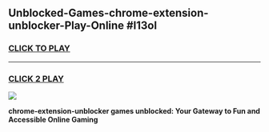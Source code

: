 
## Unblocked-Games-chrome-extension-unblocker-Play-Online #l13ol
<h3>
<a href="https://news.freeplayer.one?title=chrome-extension-unblocker&ref=3">CLICK TO PLAY</a></h3>
<hr>

<h3>
<a href="https://news.freeplayer.one?title=chrome-extension-unblocker&ref=3">CLICK 2 PLAY</a>
  
</h3>

<a href="https://news.freeplayer.one?title=chrome-extension-unblocker&ref=3"><img src="https://clearcache.store/games.png"></a>


**chrome-extension-unblocker games unblocked: Your Gateway to Fun and Accessible Online Gaming**
